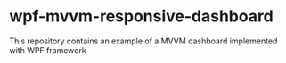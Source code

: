 # wpf-mvvm-responsive-dashboard
This repository contains an example of a MVVM dashboard implemented with WPF framework
